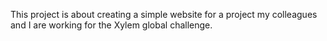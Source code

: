 This project is about creating a simple website for a project my colleagues and I are working for the Xylem global challenge.
